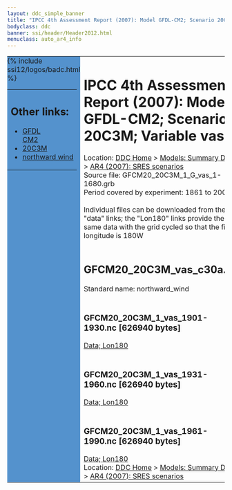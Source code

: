 ```yaml
---
layout: ddc_simple_banner
title: "IPCC 4th Assessment Report (2007): Model GFDL-CM2; Scenario 20C3M; Variable vas"
bodyclass: ddc
banner: ssi/header/Header2012.html
menuclass: auto_ar4_info
---
```



<table width="100%" border="0" cellspacing="0" cellpadding="0" style="border-collapse: collapse;">
<tr style="margin:0;padding:0;border:0;">
<td style="margin:0;padding:0;border:0;height:1pt;width:150pt;background:#5492CD;" valign="top" >

<div id="lh-col2" class="auto_ar4_info">
<table class="menumain" bgcolor="#5492CD" cellspacing="0" width="100%" border="0">
<tr><td>
<h2> Other links:</h2>
<ul>
<li><a href="/auto/ar4/model-GFDL-CM2.html">GFDL<br/>CM2</a></li>
<li><a href="/auto/ar4/scenario-20C3M.html">20C3M</a></li>
<li><a href="/auto/ar4/var-northward_wind.html">northward wind</a></li>
</ul>
</td></tr>
{% include ssi12/logos/badc.html %}
</table>
</div>
</td>
<td><h1>IPCC 4th Assessment Report (2007): Model GFDL-CM2; Scenario 20C3M; Variable vas</h1>

<!-- Breadcrumb1 -->
<div id="breadcrumb1" align="left">
Location: <a href="/index.html">DDC Home</a> > <a href="/sim/gcm_clim/">Models: Summary Data</a>
> <a href="/sim/gcm_clim/SRES_AR4/index.html">AR4 (2007): SRES scenarios</a>
</div>
<!-- End of Breadcrumb1 -->Source file: GFCM20_20C3M_1_G_vas_1-1680.grb
<br/>
Period covered by experiment: 1861 to 2000<br/>
<br/>Individual files can be downloaded from the "data" links; the "Lon180" links provide the same data
         with the grid cycled so that the first longitude is 180W<br/>
<br/><h2>GFCM20_20C3M_vas_c30a.tar</h2>
Standard name: northward_wind<br>
<br/><h3>GFCM20_20C3M_1_vas_1901-1930.nc [626940 bytes]</h3>
<a href="http://apps.ipcc-data.org/cgi-bin/downl/ar4_nc/vas/GFCM20_20C3M_1_vas_1901-1930.nc">Data; </a><a href="http://apps.ipcc-data.org/cgi-bin/downl/ar4_nc/vas/GFCM20_20C3M_1_vas_1901-1930.cyto180.nc"> Lon180</a><br/>
<br/><h3>GFCM20_20C3M_1_vas_1931-1960.nc [626940 bytes]</h3>
<a href="http://apps.ipcc-data.org/cgi-bin/downl/ar4_nc/vas/GFCM20_20C3M_1_vas_1931-1960.nc">Data; </a><a href="http://apps.ipcc-data.org/cgi-bin/downl/ar4_nc/vas/GFCM20_20C3M_1_vas_1931-1960.cyto180.nc"> Lon180</a><br/>
<br/><h3>GFCM20_20C3M_1_vas_1961-1990.nc [626940 bytes]</h3>
<a href="http://apps.ipcc-data.org/cgi-bin/downl/ar4_nc/vas/GFCM20_20C3M_1_vas_1961-1990.nc">Data; </a><a href="http://apps.ipcc-data.org/cgi-bin/downl/ar4_nc/vas/GFCM20_20C3M_1_vas_1961-1990.cyto180.nc"> Lon180</a><br/>
<!-- Breadcrumb2 -->
<div id="breadcrumb2" align="left">
Location: <a href="/index.html">DDC Home</a> > <a href="/sim/gcm_clim/">Models: Summary Data</a>
> <a href="/sim/gcm_clim/SRES_AR4/index.html">AR4 (2007): SRES scenarios</a>
</div>
<!-- End of Breadcrumb2 --></td></tr></table>
